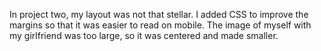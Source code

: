 In project two, my layout was not that stellar. I added CSS to improve the margins so that it was easier to read on mobile. The image of myself with my girlfriend was too large, so it was centered and made smaller.